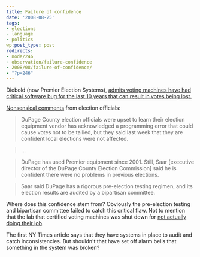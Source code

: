 ```yaml
---
title: Failure of confidence
date: '2008-08-25'
tags:
- elections
- language
- politics
wp:post_type: post
redirects:
- node/246
- observation/failure-confidence
- 2008/08/failure-of-confidence/
- "?p=246"
---
```


Diebold (now Premier Election Systems), [admits voting machines have had critical software bug for the last 10 years that can result in votes being lost.](http://www.nytimes.com/2008/08/22/us/22brfs-001.html?ref=us)

[Nonsensical comments](http://www.chicagotribune.com/news/local/chi-dupage-elex-aug25,0,7530999.story) from election officials:

>

> DuPage County election officials were upset to learn their election equipment vendor has acknowledged a programming error that could cause votes not to be tallied, but they said last week that they are confident local elections were not affected.

>

> ...

>

> DuPage has used Premier equipment since 2001. Still, Saar [executive director of the DuPage County Election Commission] said he is confident there were no problems in previous elections.

>

> Saar said DuPage has a rigorous pre-election testing regimen, and its election results are audited by a bipartisan committee.

>

Where does this confidence stem from? Obviously the pre-election testing and bipartisan committee failed to catch this critical flaw. Not to mention that the lab that certified voting machines was shut down for [not actually doing their job](http://www.nytimes.com/2007/01/04/washington/04voting.html?ei=5094&en=363e471aee8b4edc&hp=&ex=1167886800&partner=homepage&pagewanted=all).

The first NY Times article says that they have systems in place to audit and catch inconsistencies. But shouldn't that have set off alarm bells that something in the system was broken?

